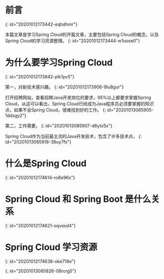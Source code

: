 # 前言
{: id="20201012173442-eqhdhmr"}

本篇文章是学习Spring Cloud的开篇文章，主要包括Spring Cloud的概念，以及Spring Cloud的学习资源整理。
{: id="20201012173444-w1uose0"}

# 为什么要学习Spring Cloud
{: id="20201012173842-plk1pv5"}

第一，对新技术感兴趣。
{: id="20201012173906-9lu8gur"}

打开招聘网站，查看招聘Java开发岗位的要求，95%以上都要求掌握Spring Cloud，从这可以看出，Spring Cloud已经成为Java程序员必须要掌握的知识点，如果不会Spring Cloud，很难找到好的工作。
{: id="20201013085905-1ddsgy2"}

第二，工作需要。
{: id="20201013085907-d6ytx5x"}

Spring Cloud作为当前最主流的Java开发技术，包含了许多技术点，
{: id="20201013085918-38uy7fs"}

# 什么是Spring Cloud
{: id="20201012174614-ro8e96s"}

# Spring Cloud 和 Spring Boot 是什么关系
{: id="20201012174621-oqvesd4"}

# Spring Cloud 学习资源
{: id="20201012174638-oke718e"}

{: id="20201013085826-08rcrg5"}
